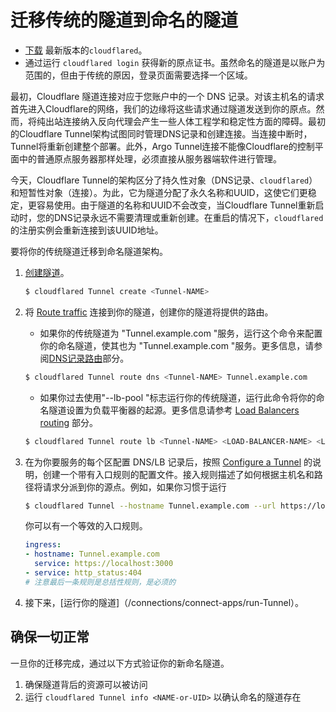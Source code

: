 # 迁移传统的隧道到命名的隧道

<Aside type='note' header='Before you start'>

* [下载](/connections/connect-apps/install-and-setup/installation) 最新版本的`cloudflared`。
* 通过运行 `cloudflared login` 获得新的原点证书。虽然命名的隧道是以账户为范围的，但由于传统的原因，登录页面需要选择一个区域。

</Aside>

最初，Cloudflare 隧道连接对应于您账户中的一个 DNS 记录。对该主机名的请求首先进入Cloudflare的网络，我们的边缘将这些请求通过隧道发送到你的原点。然而，将纯出站连接纳入反向代理会产生一些人体工程学和稳定性方面的障碍。最初的Cloudflare Tunnel架构试图同时管理DNS记录和创建连接。当连接中断时，Tunnel将重新创建整个部署。此外，Argo Tunnel连接不能像Cloudflare的控制平面中的普通原点服务器那样处理，必须直接从服务器端软件进行管理。

今天，Cloudflare Tunnel的架构区分了持久性对象（DNS记录、`cloudflared`）和短暂性对象（连接）。为此，它为隧道分配了永久名称和UUID，这使它们更稳定，更容易使用。由于隧道的名称和UUID不会改变，当Cloudflare Tunnel重新启动时，您的DNS记录永远不需要清理或重新创建。在重启的情况下，`cloudflared`的注册实例会重新连接到该UUID地址。

要将你的传统隧道迁移到命名隧道架构。

1. [创建隧道](/connections/connect-apps/install-and-setup/Tunnel-guide#3-create-a-Tunnel-and-give-it-a-name)。

    ```bash
    $ cloudflared Tunnel create <Tunnel-NAME>
    ```

1. 将 [Route traffic](/connections/connect-apps/routing-to-Tunnel) 连接到你的隧道，创建你的隧道将提供的路由。

    * 如果你的传统隧道为 "Tunnel.example.com "服务，运行这个命令来配置你的命名隧道，使其也为 "Tunnel.example.com "服务。更多信息，请参阅[DNS记录路由](/connections/connect-apps/routing-to-Tunnel/dns)部分。

   ```bash
   $ cloudflared Tunnel route dns <Tunnel-NAME> Tunnel.example.com
   ```

    * 如果你过去使用"--lb-pool "标志运行你的传统隧道，运行此命令将你的命名隧道设置为负载平衡器的起源。更多信息请参考 [Load Balancers routing](/connections/connect-apps/routing-to-Tunnel/lb) 部分。

   ```bash
   $ cloudflared Tunnel route lb <Tunnel-NAME> <LOAD-BALANCER-NAME> <LOAD-BALANCER-POOL
   ```

1. 在为你要服务的每个区配置 DNS/LB 记录后，按照 [Configure a Tunnel](/connections/connect-apps/configuration/configuration-file) 的说明，创建一个带有入口规则的配置文件。接入规则描述了如何根据主机名和路径将请求分派到你的源点。例如，如果你习惯于运行

    ```bash
   $ cloudflared Tunnel --hostname Tunnel.example.com --url https://localhost:3000
    ```

    你可以有一个等效的入口规则。

    ```yml
    ingress:
    - hostname: Tunnel.example.com
      service: https://localhost:3000
    - service: http_status:404
    # 注意最后一条规则是总括性规则，是必须的
    ```

1. 接下来，[运行你的隧道]（/connections/connect-apps/run-Tunnel）。

## 确保一切正常

一旦你的迁移完成，通过以下方式验证你的新命名隧道。

1. 确保隧道背后的资源可以被访问
1. 运行 `cloudflared Tunnel info <NAME-or-UID>` 以确认命名的隧道存在